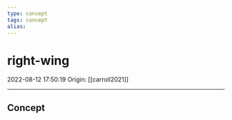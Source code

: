 ```yaml
---
type: concept
tags: concept
alias:
---
```


# right-wing

2022-08-12 17:50:19
Origin: [[carroll2021]]

---

## Concept